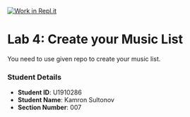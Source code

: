 [![Work in Repl.it](https://classroom.github.com/assets/work-in-replit-14baed9a392b3a25080506f3b7b6d57f295ec2978f6f33ec97e36a161684cbe9.svg)](https://classroom.github.com/online_ide?assignment_repo_id=4341707&assignment_repo_type=AssignmentRepo)
# Lab 4: Create your Music List

You need to use given repo to create your music list.

### Student Details

- **Student ID**: U1910286
- **Student Name**: Kamron Sultonov
- **Section Number**: 007
